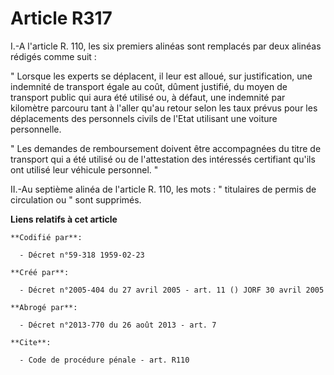 # Article R317

I.-A l'article R. 110, les six premiers alinéas sont remplacés par deux alinéas rédigés comme suit : 

" Lorsque les experts se déplacent, il leur est alloué, sur justification, une indemnité de transport égale au coût, dûment
justifié, du moyen de transport public qui aura été utilisé ou, à défaut, une indemnité par kilomètre parcouru tant à l'aller
qu'au retour selon les taux prévus pour les déplacements des personnels civils de l'Etat utilisant une voiture personnelle. 

" Les demandes de remboursement doivent être accompagnées du titre de transport qui a été utilisé ou de l'attestation des
intéressés certifiant qu'ils ont utilisé leur véhicule personnel. " 

II.-Au septième alinéa de l'article R. 110, les mots : " titulaires de permis de circulation ou " sont supprimés.

**Liens relatifs à cet article**

	**Codifié par**:

	  - Décret n°59-318 1959-02-23

	**Créé par**:

	  - Décret n°2005-404 du 27 avril 2005 - art. 11 () JORF 30 avril 2005

	**Abrogé par**:

	  - Décret n°2013-770 du 26 août 2013 - art. 7

	**Cite**:

	  - Code de procédure pénale - art. R110
